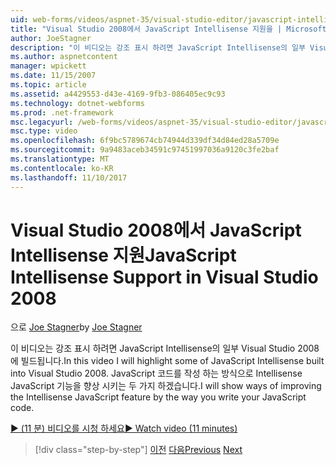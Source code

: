 ```yaml
---
uid: web-forms/videos/aspnet-35/visual-studio-editor/javascript-intellisense-support-in-visual-studio-2008
title: "Visual Studio 2008에서 JavaScript Intellisense 지원을 | Microsoft Docs"
author: JoeStagner
description: "이 비디오는 강조 표시 하려면 JavaScript Intellisense의 일부 Visual Studio 2008에 빌드됩니다. Intellisense JavaScript featu 개선 방법을 설명할 것 중..."
ms.author: aspnetcontent
manager: wpickett
ms.date: 11/15/2007
ms.topic: article
ms.assetid: a4429553-d43e-4169-9fb3-086405ec9c93
ms.technology: dotnet-webforms
ms.prod: .net-framework
msc.legacyurl: /web-forms/videos/aspnet-35/visual-studio-editor/javascript-intellisense-support-in-visual-studio-2008
msc.type: video
ms.openlocfilehash: 6f9bc5789674cb74944d339df34d84ed28a5709e
ms.sourcegitcommit: 9a9483aceb34591c97451997036a9120c3fe2baf
ms.translationtype: MT
ms.contentlocale: ko-KR
ms.lasthandoff: 11/10/2017
---
```

<a name="javascript-intellisense-support-in-visual-studio-2008"></a><span data-ttu-id="a3b93-104">Visual Studio 2008에서 JavaScript Intellisense 지원</span><span class="sxs-lookup"><span data-stu-id="a3b93-104">JavaScript Intellisense Support in Visual Studio 2008</span></span>
====================
<span data-ttu-id="a3b93-105">으로 [Joe Stagner](https://github.com/JoeStagner)</span><span class="sxs-lookup"><span data-stu-id="a3b93-105">by [Joe Stagner](https://github.com/JoeStagner)</span></span>

<span data-ttu-id="a3b93-106">이 비디오는 강조 표시 하려면 JavaScript Intellisense의 일부 Visual Studio 2008에 빌드됩니다.</span><span class="sxs-lookup"><span data-stu-id="a3b93-106">In this video I will highlight some of JavaScript Intellisense built into Visual Studio 2008.</span></span> <span data-ttu-id="a3b93-107">JavaScript 코드를 작성 하는 방식으로 Intellisense JavaScript 기능을 향상 시키는 두 가지 하겠습니다.</span><span class="sxs-lookup"><span data-stu-id="a3b93-107">I will show ways of improving the Intellisense JavaScript feature by the way you write your JavaScript code.</span></span>

[<span data-ttu-id="a3b93-108">&#9654; (11 분) 비디오를 시청 하세요</span><span class="sxs-lookup"><span data-stu-id="a3b93-108">&#9654; Watch video (11 minutes)</span></span>](https://channel9.msdn.com/Blogs/ASP-NET-Site-Videos/javascript-intellisense-support-in-visual-studio-2008)

>[!div class="step-by-step"]
<span data-ttu-id="a3b93-109">[이전](new-designer-support-in-visual-studio-2008.md)
[다음](javascript-debugging-in-visual-studio-2008.md)</span><span class="sxs-lookup"><span data-stu-id="a3b93-109">[Previous](new-designer-support-in-visual-studio-2008.md)
[Next](javascript-debugging-in-visual-studio-2008.md)</span></span>
